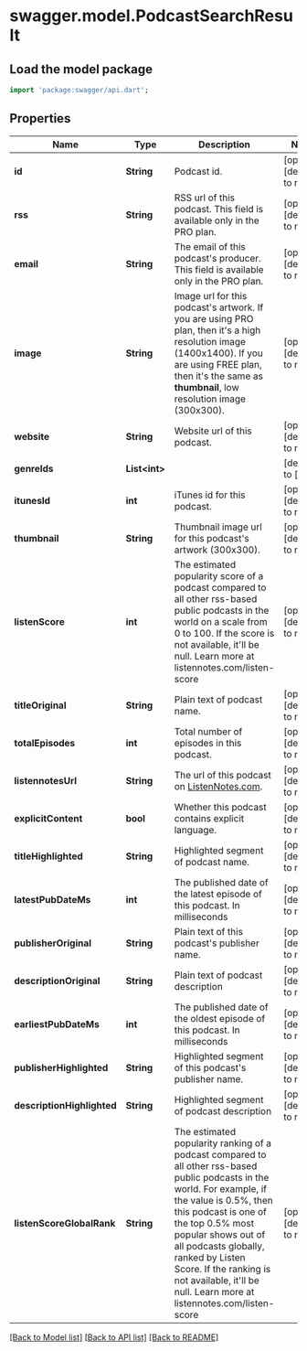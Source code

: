 # swagger.model.PodcastSearchResult

## Load the model package
```dart
import 'package:swagger/api.dart';
```

## Properties
Name | Type | Description | Notes
------------ | ------------- | ------------- | -------------
**id** | **String** | Podcast id. | [optional] [default to null]
**rss** | **String** | RSS url of this podcast. This field is available only in the PRO plan. | [optional] [default to null]
**email** | **String** | The email of this podcast&#x27;s producer. This field is available only in the PRO plan. | [optional] [default to null]
**image** | **String** | Image url for this podcast&#x27;s artwork. If you are using PRO plan, then it&#x27;s a high resolution image (1400x1400). If you are using FREE plan, then it&#x27;s the same as **thumbnail**, low resolution image (300x300).  | [optional] [default to null]
**website** | **String** | Website url of this podcast. | [optional] [default to null]
**genreIds** | **List&lt;int&gt;** |  | [default to []]
**itunesId** | **int** | iTunes id for this podcast. | [optional] [default to null]
**thumbnail** | **String** | Thumbnail image url for this podcast&#x27;s artwork (300x300). | [optional] [default to null]
**listenScore** | **int** | The estimated popularity score of a podcast compared to all other rss-based public podcasts in the world on a scale from 0 to 100. If the score is not available, it&#x27;ll be null. Learn more at listennotes.com/listen-score  | [optional] [default to null]
**titleOriginal** | **String** | Plain text of podcast name. | [optional] [default to null]
**totalEpisodes** | **int** | Total number of episodes in this podcast. | [optional] [default to null]
**listennotesUrl** | **String** | The url of this podcast on [ListenNotes.com](https://www.ListenNotes.com). | [optional] [default to null]
**explicitContent** | **bool** | Whether this podcast contains explicit language. | [optional] [default to null]
**titleHighlighted** | **String** | Highlighted segment of podcast name. | [optional] [default to null]
**latestPubDateMs** | **int** | The published date of the latest episode of this podcast. In milliseconds | [optional] [default to null]
**publisherOriginal** | **String** | Plain text of this podcast&#x27;s publisher name. | [optional] [default to null]
**descriptionOriginal** | **String** | Plain text of podcast description | [optional] [default to null]
**earliestPubDateMs** | **int** | The published date of the oldest episode of this podcast. In milliseconds | [optional] [default to null]
**publisherHighlighted** | **String** | Highlighted segment of this podcast&#x27;s publisher name. | [optional] [default to null]
**descriptionHighlighted** | **String** | Highlighted segment of podcast description | [optional] [default to null]
**listenScoreGlobalRank** | **String** | The estimated popularity ranking of a podcast compared to all other rss-based public podcasts in the world. For example, if the value is 0.5%, then this podcast is one of the top 0.5% most popular shows out of all podcasts globally, ranked by Listen Score. If the ranking is not available, it&#x27;ll be null. Learn more at listennotes.com/listen-score  | [optional] [default to null]

[[Back to Model list]](../README.md#documentation-for-models) [[Back to API list]](../README.md#documentation-for-api-endpoints) [[Back to README]](../README.md)

